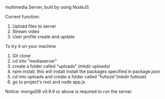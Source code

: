 multimedia Server, built by using NodeJS

Current function:
1.  Upload files to server
2.  Stream video
3.  User profile create and update

To try it on your machine

1.  Git clone
2.  cd into "mediaserver"
3.  create a folder called "uploads" (mkdir uploads)
4.  npm install, this will install install the packages specified in package.json
5.  cd into uploads and create a folder called "fullsize"(mkdir fullsize)
6.  go to project's root and node app.js

Notice:
mongoDB v0.9.9 or above is required to run the server.